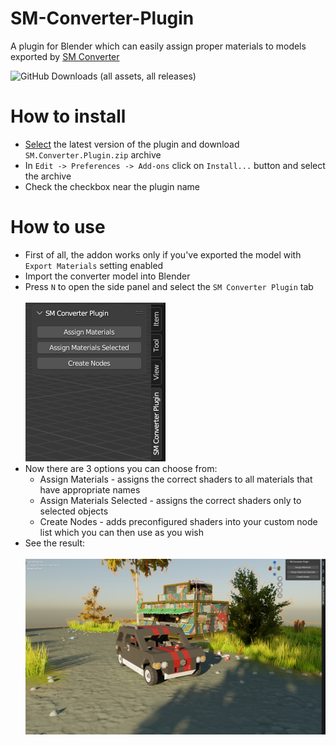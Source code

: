 # SM-Converter-Plugin
A plugin for Blender which can easily assign proper materials to models exported by [SM Converter](https://github.com/QuestionableM/SM-Converter)<br/>

![GitHub Downloads (all assets, all releases)](https://img.shields.io/github/downloads/QuestionableM/SM-Converter-Plugin/total)

# How to install
- [Select](https://github.com/QuestionableM/SM-Converter-Plugin/releases/latest) the latest version of the plugin and download `SM.Converter.Plugin.zip` archive
- In `Edit -> Preferences -> Add-ons` click on `Install...` button and select the archive
- Check the checkbox near the plugin name

# How to use
- First of all, the addon works only if you've exported the model with `Export Materials` setting enabled
- Import the converter model into Blender
- Press `N` to open the side panel and select the `SM Converter Plugin` tab
<br/><br/>
![Image1](https://github.com/QuestionableM/SM-Converter-Plugin/blob/main/Images/Image1.jpg)
- Now there are 3 options you can choose from:
  - Assign Materials - assigns the correct shaders to all materials that have appropriate names
  - Assign Materials Selected - assigns the correct shaders only to selected objects
  - Create Nodes - adds preconfigured shaders into your custom node list which you can then use as you wish
- See the result:
<br/><br/>
![Image2](https://github.com/QuestionableM/SM-Converter-Plugin/blob/main/Images/Image2.jpg)
